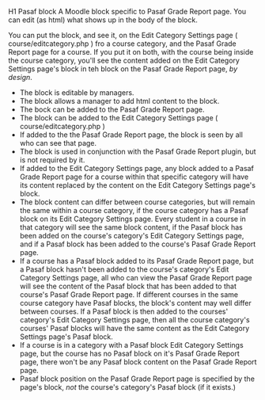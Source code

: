 H1 Pasaf block
A Moodle block specific to Pasaf Grade Report page. You can edit (as html) what shows up in the body of the block.

You can put the block, and see it, on the Edit Category Settings page ( course/editcategory.php ) fro a course category, and the Pasaf Grade Report page for a course. If you put it on both, with the course being inside the course category, you'll see the content added on the Edit Category Settings page's block in teh block on the Pasaf Grade Report page, *by design*. 

* The block is editable by managers.
* The block allows a manager to add html content to the block.
* The bock can be added to the Pasaf Grade Report page.
* The block can be added to the Edit Category Settings page ( course/editcategory.php )
* If added to the the Pasaf Grade Report page, the block is seen by all who can see that page.
* The block is used in conjunction with the Pasaf Grade Report plugin, but is not required by it.
* If added to the Edit Category Settings page, any block added to a Pasaf Grade Report page for a course within that specific category will have its content replaced by the content on the Edit Category Settings page's block.
* The block content can differ between course categories, but will remain the same within a course category, if the course category has a Pasaf block on its Edit Category Settings page. Every student in a course in that category will see the same block content, if the Pasaf block has been added on the course's category's Edit Category Settings page, and if a Pasaf block has been added to the course's Pasaf Grade Report page.
* If a course has a Pasaf block added to its Pasaf Grade Report page, but a Pasaf block hasn't been added to the course's category's Edit Category Settings page, all who can view the Pasaf Grade Report page will see the content of the Pasaf block that has been added to that course's Pasaf Grade Report page. If different courses in the same course category have Pasaf blocks, the block's content may well differ between courses. If a Pasaf block is then added to the courses' category's Edit Category Settings page, then all the course category's courses' Pasaf blocks will have the same content as the Edit Category Settings page's Pasaf block.
* If a course is in a category with a Pasaf block Edit Category Settings page, but the course has no Pasaf block on it's Pasaf Grade Report page, there won't be any Pasaf block content on the Pasaf Grade Report page.
* Pasaf block position on the Pasaf Grade Report page is specified by the page's block, *not* the course's category's Pasaf block (if it exists.)